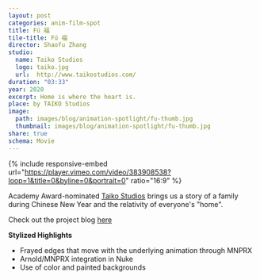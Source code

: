 ```yaml
---
layout: post
categories: anim-film-spot
title: Fú 福
tile-title: Fú 福
director: Shaofu Zhang
studio:
  name: Taiko Studios
  logo: taiko.jpg
  url:  http://www.taikostudios.com/
duration: "03:33"
year: 2020
excerpt: Home is where the heart is.
place: by TAIKO Studios
image:
  path: images/blog/animation-spotlight/fu-thumb.jpg
  thumbnail: images/blog/animation-spotlight/fu-thumb.jpg
share: true
schema: Movie
---
```


{% include responsive-embed url="https://player.vimeo.com/video/383908538?loop=1&title=0&byline=0&portrait=0" ratio="16:9" %}

Academy Award-nominated [Taiko Studios](http://www.taikostudios.com/) brings us a story of a family during Chinese New Year and the relativity of everyone's "home".

Check out the project blog [here](http://www.taikostudios.com/fuacute-airbnb.html)

**Stylized Highlights**
* Frayed edges that move with the underlying animation through MNPRX
* Arnold/MNPRX integration in Nuke
* Use of color and painted backgrounds
